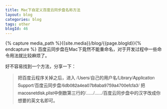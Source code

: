```yaml
---
title: Mac下自定义百度云同步盘名称方法
layout: blog
categories: blog
tags: other
blogId: 46
---
```

{% capture media_path %}{{site.media}}/blog/{{page.blogId}}{% endcapture %}
百度云同步盘在Mac下竟然不能重命名，对于开发过程中一些命令用法就比较麻烦了。

好不容易找到一个方法，分享一下：

> <span style="color: rgb(51, 51, 51); font-family: 'Helvetica Neue', Helvetica, Arial, sans-serif; font-size: 14px; line-height: 24px; background-color: rgb(255, 255, 255);">把百度云程序关掉之后，进入</span>
> <span style="color: rgb(51, 51, 51); font-family: 'Helvetica Neue', Helvetica, Arial, sans-serif; font-size: 14px; line-height: 24px; background-color: rgb(255, 255, 255);">/Users/自己的用户名/Library/Application Support/百度云同步盘/6db082a4ea07b8aba9759a4700efcfa3/</span>
> <span style="color: rgb(51, 51, 51); font-family: 'Helvetica Neue', Helvetica, Arial, sans-serif; font-size: 14px; line-height: 24px; background-color: rgb(255, 255, 255);">把macosnetdisk.plist中倒数第三行的<string>/....../....../百度云同步盘</string>中的汉字改成你想要的英文名即可。</span>